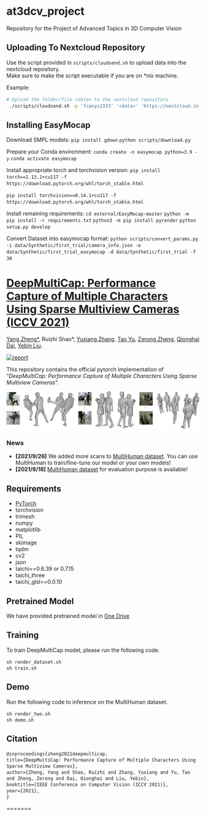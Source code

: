
# at3dcv_project
Repository for the Project of Advanced Topics in 3D Computer Vision

## Uploading To Nextcloud Repository ##

Use the script provided in `scripts/cloudsend.sh` to upload data into the nextcloud repository.\
Make sure to make the script executable if you are on *nix machine.

Example:
```bash
# Upload the folder/file <data> to the nextcloud repository
 ./scripts/cloudsend.sh -p 'fcanys2333' '<data>' 'https://nextcloud.in.tum.de/index.php/s/RjdwM59XHAkWkMC'
```

## Installing EasyMocap ##
Download SMPL models:
`pip install gdown`
`python scripts/download.py`

Prepare your Conda environment:
`conda create -n easymocap python=3.9 -y`
`conda activate easymocap`

Install appropriate torch and torchvision version:
`pip install torch==1.13.1+cu117 -f https://download.pytorch.org/whl/torch_stable.html
`

`pip install torchvision==0.14.1+cu117 -f https://download.pytorch.org/whl/torch_stable.html`


Install remaining requirements:
`cd external/EasyMocap-master`
`python -m pip install -r requirements.txt`
`python3 -m pip install pyrender`
`python setup.py develop`

Convert Dataset into easymocap format:
`python scripts/convert_params.py -i data/Synthetic/first_trial/camera_info.json -o data/Synthetic/first_trial_easymocap -d data/Synthetic/first_trial -f 30`



# [DeepMultiCap: Performance Capture of Multiple Characters Using Sparse Multiview Cameras (ICCV 2021)](http://www.liuyebin.com/dmc/dmc.html)
[Yang Zheng*](https://y-zheng18.github.io/zy.github.io/), Ruizhi Shao*, [Yuxiang Zhang](https://zhangyux15.github.io/), [Tao Yu](http://ytrock.com/), [Zerong Zheng](http://zhengzerong.github.io/), [Qionghai Dai](http://media.au.tsinghua.edu.cn/english/team/qhdai.html), [Yebin Liu](http://www.liuyebin.com/).

[![report](https://img.shields.io/badge/arxiv-report-red)](https://arxiv.org/abs/2105.00261)

This repository contains the official pytorch implementation of ”*DeepMultiCap: Performance Capture of Multiple Characters Using Sparse Multiview Cameras*“.

![Teaser Image](assets/teaser.jpg)

### News
* **[2021/9/26]** We added more scans to [MultiHuman dataset](https://github.com/y-zheng18/MultiHuman-Dataset). You can use MultiHuman to train/fine-tune our model or your own models!
* **[2021/9/18]** [MultiHuman dataset](https://github.com/y-zheng18/MultiHuman-Dataset) for evaluation purpose is available!

## Requirements
- [PyTorch](https://pytorch.org/)
- torchvision
- trimesh
- numpy
- matplotlib
- PIL
- skimage
- tqdm
- cv2
- json
- taichi==0.6.39 or 0.7.15
- taichi_three
- taichi_glsl==0.0.10

## Pretrained Model
We have provided pretrained model in [One Drive](https://mailstsinghuaeducn-my.sharepoint.com/:u:/g/personal/shaorz20_mails_tsinghua_edu_cn/EdVJtlpRplRHvGzQENV8ESQB4E_0ZY3B9l76XHuEowj1YA?e=MZqUxM)


## Training
To train DeepMultiCap model, please run the following code.
```
sh render_dataset.sh
sh train.sh
```

## Demo
Run the following code to inference on the MultiHuman dataset.
```
sh render_two.sh
sh demo.sh
```

## Citation
```
@inproceedings{zheng2021deepmulticap,
title={DeepMultiCap: Performance Capture of Multiple Characters Using Sparse Multiview Cameras},
author={Zheng, Yang and Shao, Ruizhi and Zhang, Yuxiang and Yu, Tao and Zheng, Zerong and Dai, Qionghai and Liu, Yebin},
booktitle={IEEE Conference on Computer Vision (ICCV 2021)},
year={2021},
}
```
=======
